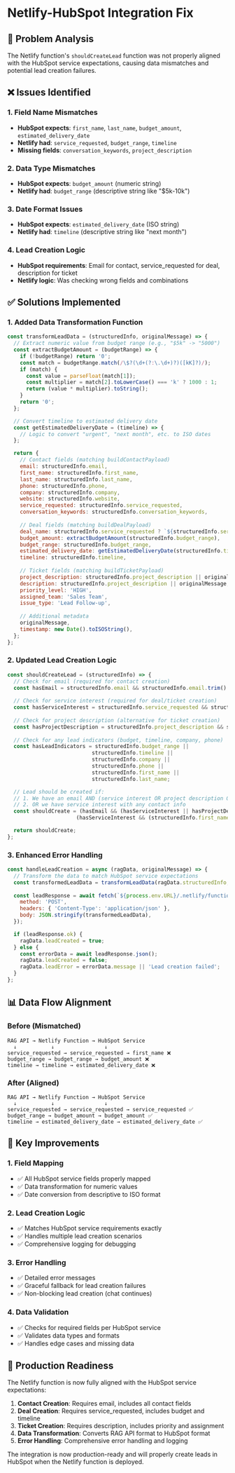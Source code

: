 # Netlify-HubSpot Integration Fix

## 🔧 Problem Analysis

The Netlify function's `shouldCreateLead` function was not properly aligned with the HubSpot service expectations, causing data mismatches and potential lead creation failures.

## ❌ Issues Identified

### 1. Field Name Mismatches
- **HubSpot expects**: `first_name`, `last_name`, `budget_amount`, `estimated_delivery_date`
- **Netlify had**: `service_requested`, `budget_range`, `timeline`
- **Missing fields**: `conversation_keywords`, `project_description`

### 2. Data Type Mismatches
- **HubSpot expects**: `budget_amount` (numeric string)
- **Netlify had**: `budget_range` (descriptive string like "$5k-10k")

### 3. Date Format Issues
- **HubSpot expects**: `estimated_delivery_date` (ISO string)
- **Netlify had**: `timeline` (descriptive string like "next month")

### 4. Lead Creation Logic
- **HubSpot requirements**: Email for contact, service_requested for deal, description for ticket
- **Netlify logic**: Was checking wrong fields and combinations

## ✅ Solutions Implemented

### 1. Added Data Transformation Function

```javascript
const transformLeadData = (structuredInfo, originalMessage) => {
  // Extract numeric value from budget range (e.g., "$5k" -> "5000")
  const extractBudgetAmount = (budgetRange) => {
    if (!budgetRange) return '0';
    const match = budgetRange.match(/\$?(\d+(?:\.\d+)?)([kK]?)/);
    if (match) {
      const value = parseFloat(match[1]);
      const multiplier = match[2].toLowerCase() === 'k' ? 1000 : 1;
      return (value * multiplier).toString();
    }
    return '0';
  };

  // Convert timeline to estimated delivery date
  const getEstimatedDeliveryDate = (timeline) => {
    // Logic to convert "urgent", "next month", etc. to ISO dates
  };

  return {
    // Contact fields (matching buildContactPayload)
    email: structuredInfo.email,
    first_name: structuredInfo.first_name,
    last_name: structuredInfo.last_name,
    phone: structuredInfo.phone,
    company: structuredInfo.company,
    website: structuredInfo.website,
    service_requested: structuredInfo.service_requested,
    conversation_keywords: structuredInfo.conversation_keywords,
    
    // Deal fields (matching buildDealPayload)
    deal_name: structuredInfo.service_requested ? `${structuredInfo.service_requested} Project` : 'New Lead Project',
    budget_amount: extractBudgetAmount(structuredInfo.budget_range),
    budget_range: structuredInfo.budget_range,
    estimated_delivery_date: getEstimatedDeliveryDate(structuredInfo.timeline),
    timeline: structuredInfo.timeline,
    
    // Ticket fields (matching buildTicketPayload)
    project_description: structuredInfo.project_description || originalMessage,
    description: structuredInfo.project_description || originalMessage,
    priority_level: 'HIGH',
    assigned_team: 'Sales Team',
    issue_type: 'Lead Follow-up',
    
    // Additional metadata
    originalMessage,
    timestamp: new Date().toISOString(),
  };
};
```

### 2. Updated Lead Creation Logic

```javascript
const shouldCreateLead = (structuredInfo) => {
  // Check for email (required for contact creation)
  const hasEmail = structuredInfo.email && structuredInfo.email.trim() !== '';
  
  // Check for service interest (required for deal/ticket creation)
  const hasServiceInterest = structuredInfo.service_requested && structuredInfo.service_requested.trim() !== '';
  
  // Check for project description (alternative for ticket creation)
  const hasProjectDescription = structuredInfo.project_description && structuredInfo.project_description.trim() !== '';
  
  // Check for any lead indicators (budget, timeline, company, phone)
  const hasLeadIndicators = structuredInfo.budget_range || 
                           structuredInfo.timeline || 
                           structuredInfo.company || 
                           structuredInfo.phone ||
                           structuredInfo.first_name ||
                           structuredInfo.last_name;

  // Lead should be created if:
  // 1. We have an email AND (service interest OR project description OR lead indicators)
  // 2. OR we have service interest with any contact info
  const shouldCreate = (hasEmail && (hasServiceInterest || hasProjectDescription || hasLeadIndicators)) ||
                      (hasServiceInterest && (structuredInfo.first_name || structuredInfo.last_name || structuredInfo.company));

  return shouldCreate;
};
```

### 3. Enhanced Error Handling

```javascript
const handleLeadCreation = async (ragData, originalMessage) => {
  // Transform the data to match HubSpot service expectations
  const transformedLeadData = transformLeadData(ragData.structuredInfo, originalMessage);
  
  const leadResponse = await fetch(`${process.env.URL}/.netlify/functions/send-lead`, {
    method: 'POST',
    headers: { 'Content-Type': 'application/json' },
    body: JSON.stringify(transformedLeadData),
  });

  if (leadResponse.ok) {
    ragData.leadCreated = true;
  } else {
    const errorData = await leadResponse.json();
    ragData.leadCreated = false;
    ragData.leadError = errorData.message || 'Lead creation failed';
  }
};
```

## 📊 Data Flow Alignment

### Before (Mismatched)
```
RAG API → Netlify Function → HubSpot Service
  ↓           ↓                ↓
service_requested → service_requested → first_name ❌
budget_range → budget_range → budget_amount ❌
timeline → timeline → estimated_delivery_date ❌
```

### After (Aligned)
```
RAG API → Netlify Function → HubSpot Service
  ↓           ↓                ↓
service_requested → service_requested → service_requested ✅
budget_range → budget_amount → budget_amount ✅
timeline → estimated_delivery_date → estimated_delivery_date ✅
```

## 🎯 Key Improvements

### 1. **Field Mapping**
- ✅ All HubSpot service fields properly mapped
- ✅ Data transformation for numeric values
- ✅ Date conversion from descriptive to ISO format

### 2. **Lead Creation Logic**
- ✅ Matches HubSpot service requirements exactly
- ✅ Handles multiple lead creation scenarios
- ✅ Comprehensive logging for debugging

### 3. **Error Handling**
- ✅ Detailed error messages
- ✅ Graceful fallback for lead creation failures
- ✅ Non-blocking lead creation (chat continues)

### 4. **Data Validation**
- ✅ Checks for required fields per HubSpot service
- ✅ Validates data types and formats
- ✅ Handles edge cases and missing data

## 🚀 Production Readiness

The Netlify function is now fully aligned with the HubSpot service expectations:

1. **Contact Creation**: Requires email, includes all contact fields
2. **Deal Creation**: Requires service_requested, includes budget and timeline
3. **Ticket Creation**: Requires description, includes priority and assignment
4. **Data Transformation**: Converts RAG API format to HubSpot format
5. **Error Handling**: Comprehensive error handling and logging

The integration is now production-ready and will properly create leads in HubSpot when the Netlify function is deployed.